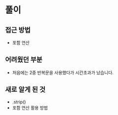 풀이
====
접근 방법
----------------------
* 포함 연산

어려웠던 부분
----------------------
* 처음에는 2중 반복문을 사용했다가 시간초과가 났습니다.

새로 알게 된 것
----------------------
* .strip()
* 포함 연산 활용 방법